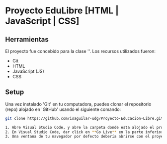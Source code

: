 # Proyecto EduLibre [HTML | JavaScript | CSS]

## Herramientas

El proyecto fue concebido para la clase '<Nombre de la clase>'.
Los recursos utilizados fueron:

- Git
- HTML
- JavaScript (JS)
- CSS

## Setup

Una vez instalado 'Git' en tu computadora, puedes clonar el repositorio (repo) alojado en 'GitHub' usando el siguiente comando:

```bash
git clone https://github.com/isaguilar-udg/Proyecto-Educacion-Libre.git```

1. Abre Visual Studio Code, y abre la carpeta donde esta alojado el proyecto.
2. En Visual Studio Code, dar click en **Go Live** en la parte inferior deracha.
3. Una ventana de tu navegador por defecto debería abrirse con el proyecto.
